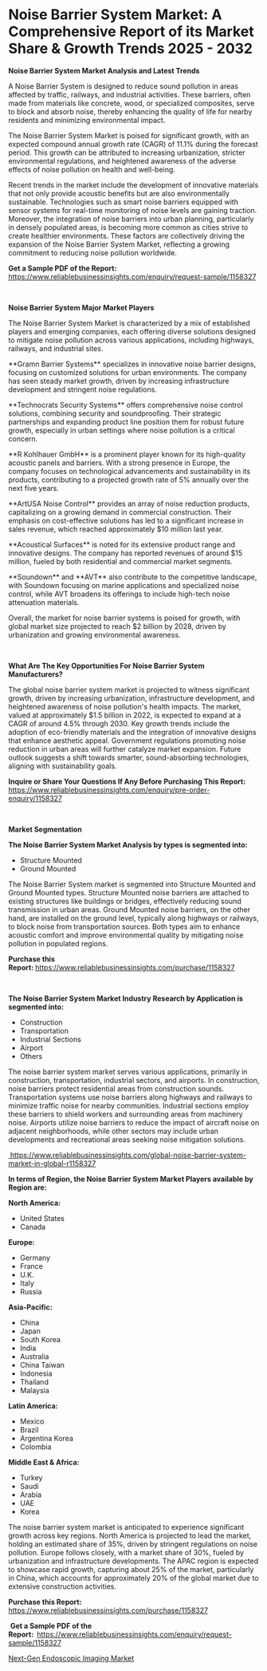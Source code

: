 <p><h1>Noise Barrier System Market: A Comprehensive Report of its Market Share & Growth Trends 2025 - 2032</h1></p><p><strong>Noise Barrier System Market Analysis and Latest Trends</strong></p>
<p><p>A Noise Barrier System is designed to reduce sound pollution in areas affected by traffic, railways, and industrial activities. These barriers, often made from materials like concrete, wood, or specialized composites, serve to block and absorb noise, thereby enhancing the quality of life for nearby residents and minimizing environmental impact.</p><p>The Noise Barrier System Market is poised for significant growth, with an expected compound annual growth rate (CAGR) of 11.1% during the forecast period. This growth can be attributed to increasing urbanization, stricter environmental regulations, and heightened awareness of the adverse effects of noise pollution on health and well-being. </p><p>Recent trends in the market include the development of innovative materials that not only provide acoustic benefits but are also environmentally sustainable. Technologies such as smart noise barriers equipped with sensor systems for real-time monitoring of noise levels are gaining traction. Moreover, the integration of noise barriers into urban planning, particularly in densely populated areas, is becoming more common as cities strive to create healthier environments. These factors are collectively driving the expansion of the Noise Barrier System Market, reflecting a growing commitment to reducing noise pollution worldwide.</p></p>
<p><strong>Get a Sample PDF of the Report:&nbsp;</strong> <a href="https://www.reliablebusinessinsights.com/enquiry/request-sample/1158327?utm_campaign=2321&utm_medium=2&utm_source=Github&utm_content=ia&utm_term=21032025&utm_id=noise-barrier-system">https://www.reliablebusinessinsights.com/enquiry/request-sample/1158327</a></p>
<p>&nbsp;</p>
<p><strong>Noise Barrier System Major Market Players</strong></p>
<p><p>The Noise Barrier System Market is characterized by a mix of established players and emerging companies, each offering diverse solutions designed to mitigate noise pollution across various applications, including highways, railways, and industrial sites. </p><p>**Gramn Barrier Systems** specializes in innovative noise barrier designs, focusing on customized solutions for urban environments. The company has seen steady market growth, driven by increasing infrastructure development and stringent noise regulations. </p><p>**Technocrats Security Systems** offers comprehensive noise control solutions, combining security and soundproofing. Their strategic partnerships and expanding product line position them for robust future growth, especially in urban settings where noise pollution is a critical concern.</p><p>**R Kohlhauer GmbH** is a prominent player known for its high-quality acoustic panels and barriers. With a strong presence in Europe, the company focuses on technological advancements and sustainability in its products, contributing to a projected growth rate of 5% annually over the next five years.</p><p>**ArtUSA Noise Control** provides an array of noise reduction products, capitalizing on a growing demand in commercial construction. Their emphasis on cost-effective solutions has led to a significant increase in sales revenue, which reached approximately $10 million last year.</p><p>**Acoustical Surfaces** is noted for its extensive product range and innovative designs. The company has reported revenues of around $15 million, fueled by both residential and commercial market segments.</p><p>**Soundown** and **AVT** also contribute to the competitive landscape, with Soundown focusing on marine applications and specialized noise control, while AVT broadens its offerings to include high-tech noise attenuation materials.</p><p>Overall, the market for noise barrier systems is poised for growth, with global market size projected to reach $2 billion by 2028, driven by urbanization and growing environmental awareness.</p></p>
<p>&nbsp;</p>
<p><strong>What Are The Key Opportunities For Noise Barrier System Manufacturers?</strong></p>
<p><p>The global noise barrier system market is projected to witness significant growth, driven by increasing urbanization, infrastructure development, and heightened awareness of noise pollution's health impacts. The market, valued at approximately $1.5 billion in 2022, is expected to expand at a CAGR of around 4.5% through 2030. Key growth trends include the adoption of eco-friendly materials and the integration of innovative designs that enhance aesthetic appeal. Government regulations promoting noise reduction in urban areas will further catalyze market expansion. Future outlook suggests a shift towards smarter, sound-absorbing technologies, aligning with sustainability goals.</p></p>
<p><strong>Inquire or Share Your Questions If Any Before Purchasing This Report:</strong> <a href="https://www.reliablebusinessinsights.com/enquiry/pre-order-enquiry/1158327?utm_campaign=2321&utm_medium=2&utm_source=Github&utm_content=ia&utm_term=21032025&utm_id=noise-barrier-system">https://www.reliablebusinessinsights.com/enquiry/pre-order-enquiry/1158327</a></p>
<p>&nbsp;</p>
<p><strong>Market Segmentation</strong></p>
<p><strong>The Noise Barrier System Market Analysis by types is segmented into:</strong></p>
<p><ul><li>Structure Mounted</li><li>Ground Mounted</li></ul></p>
<p><p>The Noise Barrier System market is segmented into Structure Mounted and Ground Mounted types. Structure Mounted noise barriers are attached to existing structures like buildings or bridges, effectively reducing sound transmission in urban areas. Ground Mounted noise barriers, on the other hand, are installed on the ground level, typically along highways or railways, to block noise from transportation sources. Both types aim to enhance acoustic comfort and improve environmental quality by mitigating noise pollution in populated regions.</p></p>
<p><strong>Purchase this Report:&nbsp;</strong><a href="https://www.reliablebusinessinsights.com/purchase/1158327?utm_campaign=2321&utm_medium=2&utm_source=Github&utm_content=ia&utm_term=21032025&utm_id=noise-barrier-system">https://www.reliablebusinessinsights.com/purchase/1158327</a></p>
<p>&nbsp;</p>
<p><strong>The Noise Barrier System Market Industry Research by Application is segmented into:</strong></p>
<p><ul><li>Construction</li><li>Transportation</li><li>Industrial Sections</li><li>Airport</li><li>Others</li></ul></p>
<p><p>The noise barrier system market serves various applications, primarily in construction, transportation, industrial sectors, and airports. In construction, noise barriers protect residential areas from construction sounds. Transportation systems use noise barriers along highways and railways to minimize traffic noise for nearby communities. Industrial sections employ these barriers to shield workers and surrounding areas from machinery noise. Airports utilize noise barriers to reduce the impact of aircraft noise on adjacent neighborhoods, while other sectors may include urban developments and recreational areas seeking noise mitigation solutions.</p></p>
<p><a href="https://www.reliablebusinessinsights.com/global-noise-barrier-system-market-in-global-r1158327?utm_campaign=2321&utm_medium=2&utm_source=Github&utm_content=ia&utm_term=21032025&utm_id=noise-barrier-system">&nbsp;https://www.reliablebusinessinsights.com/global-noise-barrier-system-market-in-global-r1158327</a></p>
<p><strong>In terms of Region, the Noise Barrier System Market Players available by Region are:</strong></p>
<p>
    <p> <strong> North America: </strong>
        <ul>
            <li>United States</li>
            <li>Canada</li>
        </ul>
        </p> 
    <p> <strong> Europe: </strong>
        <ul>
            <li>Germany</li>
            <li>France</li>
            <li>U.K.</li>
            <li>Italy</li>
            <li>Russia</li>
        </ul>
        </p> 
    <p> <strong> Asia-Pacific: </strong>
        <ul>
            <li>China</li>
            <li>Japan</li>
            <li>South Korea</li>
            <li>India</li>
            <li>Australia</li>
            <li>China Taiwan</li>
            <li>Indonesia</li>
            <li>Thailand</li>
            <li>Malaysia</li>
        </ul>
        </p> 
    <p> <strong> Latin America: </strong>
        <ul>
            <li>Mexico</li>
            <li>Brazil</li>
            <li>Argentina Korea</li>
            <li>Colombia</li>
        </ul>
        </p> 
    <p> <strong> Middle East & Africa: </strong>
        <ul>
            <li>Turkey</li>
            <li>Saudi</li>
            <li>Arabia</li>
            <li>UAE</li>
            <li>Korea</li>
        </ul>
    </p>
    </p>
<p><p>The noise barrier system market is anticipated to experience significant growth across key regions. North America is projected to lead the market, holding an estimated share of 35%, driven by stringent regulations on noise pollution. Europe follows closely, with a market share of 30%, fueled by urbanization and infrastructure developments. The APAC region is expected to showcase rapid growth, capturing about 25% of the market, particularly in China, which accounts for approximately 20% of the global market due to extensive construction activities.</p></p>
<p><strong>Purchase this Report: </strong><a href="https://www.reliablebusinessinsights.com/purchase/1158327?utm_campaign=2321&utm_medium=2&utm_source=Github&utm_content=ia&utm_term=21032025&utm_id=noise-barrier-system">https://www.reliablebusinessinsights.com/purchase/1158327</a></p>
<p>&nbsp;<strong>Get a Sample PDF of the Report:&nbsp;&nbsp;</strong><a href="https://www.reliablebusinessinsights.com/enquiry/request-sample/1158327?utm_campaign=2321&utm_medium=2&utm_source=Github&utm_content=ia&utm_term=21032025&utm_id=noise-barrier-system">https://www.reliablebusinessinsights.com/enquiry/request-sample/1158327</a></p>
<p><strong></strong></p>
<p><p><a href="https://github.com/maclarensidney/Market-Research-Report-List-1/blob/main/next-gen-endoscopic-imaging-market.md?utm_campaign=2321&utm_medium=2&utm_source=Github&utm_content=ia&utm_term=21032025&utm_id=noise-barrier-system">Next-Gen Endoscopic Imaging Market</a></p></p>